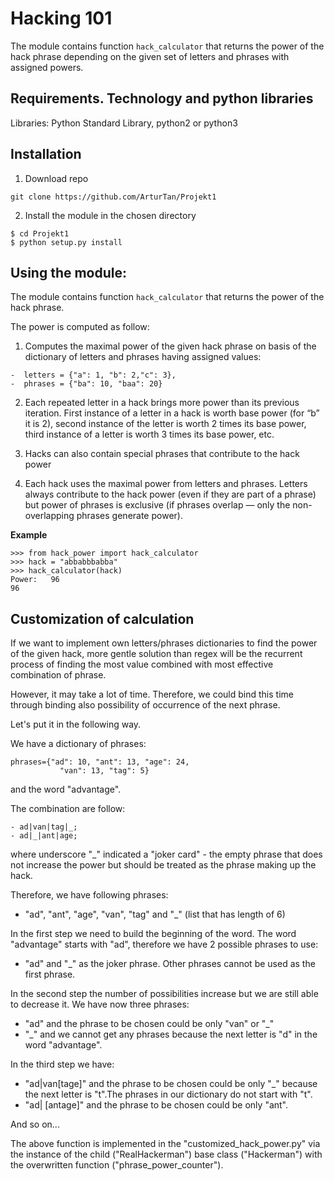 # Hacking 101

The module contains function ```hack_calculator``` that returns the power of the hack phrase depending on the given set  of letters and phrases with assigned powers.

## Requirements. Technology and python libraries
Libraries: Python Standard Library, python2 or python3

## Installation

1) Download repo
```
git clone https://github.com/ArturTan/Projekt1
```
2) Install the module in the chosen directory

```
$ cd Projekt1
$ python setup.py install
```

## Using the module:

The module contains function ```hack_calculator``` that returns the power of the hack phrase.

The power is computed as follow:
1. Computes the maximal power of the given hack phrase on basis of the dictionary of letters and phrases having assigned values:
```
-  letters = {"a": 1, "b": 2,"c": 3},
-  phrases = {"ba": 10, "baa": 20}
```
2. Each repeated letter in a hack brings more power than its previous iteration. First instance of a letter in a hack is worth base power (for “b” it is 2),
second instance of the letter is worth 2 times its base power, third instance of a letter is worth 3 times its base power, etc.

3. Hacks can also contain special phrases that contribute to the hack power

4. Each hack uses the maximal power from letters and phrases. Letters always contribute to the hack power (even if they are part of a phrase) but power of phrases is exclusive (if phrases overlap — only the non-overlapping phrases generate power).

__Example__
```
>>> from hack_power import hack_calculator
>>> hack = "abbabbbabba"
>>> hack_calculator(hack)
Power:   96
96
```

## Customization of calculation

If we want to implement own letters/phrases dictionaries to find the power of the given hack, more gentle solution than regex will be the recurrent process of finding the most value combined with most effective combination of phrase.

However, it may take a lot of time. Therefore, we could bind this time through binding also possibility of occurrence of the next phrase.

Let's put it in the following way.

We have a dictionary of phrases:
```
phrases={"ad": 10, "ant": 13, "age": 24,
           "van": 13, "tag": 5}
```
and the word "advantage".

The combination are follow:
```
- ad|van|tag|_;
- ad|_|ant|age;
```
where underscore "_" indicated a "joker card" - the empty phrase that does not increase the power but should be treated as the phrase making up the hack.

Therefore, we have following phrases:
- "ad", "ant", "age", "van", "tag" and "_" (list that has length of 6)

In the first step we need to build the beginning of the word. The word "advantage" starts with "ad", therefore we have 2 possible phrases to use:

- "ad" and "_" as the joker phrase. Other phrases cannot be used as the first phrase.

In the second step the number of possibilities increase but we are still able to decrease it. We have now three phrases:
- "ad" and the phrase to be chosen could be only "van" or "_"
- "_" and we cannot get any phrases because the next letter is "d" in the word "advantage".

In the third step we have:
- "ad|van[tage]" and the phrase to be chosen could be only "_" because the next letter is "t".The phrases in our dictionary do not start with "t".
- "ad| [antage]" and the phrase to be chosen could be only "ant".

And so on...

The above function is implemented in the "customized_hack_power.py" via the instance of the child ("RealHackerman") base class ("Hackerman") with the overwritten function ("phrase_power_counter"). 

